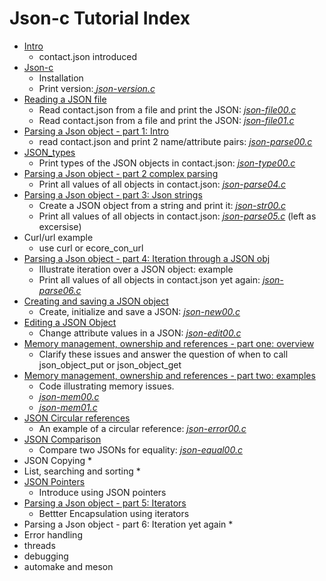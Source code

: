 # Json-c Tutorial Index

- [Intro](https://github.com/rbtylee/tutorial-jsonc/blob/master/tutorial/Intro.md)
    * contact.json introduced
- [Json-c](https://github.com/rbtylee/tutorial-jsonc/blob/master/tutorial/Json-c.md)
    * Installation
    * Print version:[ _*json-version.c*_](https://github.com/rbtylee/tutorial-jsonc/blob/master/src/json-version.c)
- [Reading a JSON file](https://github.com/rbtylee/tutorial-jsonc/blob/master/tutorial/File.md)
    * Read contact.json from a file and print the JSON: [_*json-file00.c*_](https://github.com/rbtylee/tutorial-jsonc/blob/master/src/json-file00.c)
    * Read contact.json from a file and print the JSON: [_*json-file01.c*_](https://github.com/rbtylee/tutorial-jsonc/blob/master/src/json-file01.c)
- [Parsing a Json object - part 1: Intro](https://github.com/rbtylee/tutorial-jsonc/blob/master/tutorial/legacy.md)
    * read contact.json  and print 2 name/attribute pairs: [_*json-parse00.c*_](https://github.com/rbtylee/tutorial-jsonc/blob/master/src/json-parse00.c)
- [JSON_types](https://github.com/rbtylee/tutorial-jsonc/blob/master/tutorial/types.md)
    * Print types of the JSON objects in contact.json: [_*json-type00.c*_](https://github.com/rbtylee/tutorial-jsonc/blob/master/src/json-type00.c)
- [Parsing a Json object - part 2 complex parsing](https://github.com/rbtylee/tutorial-jsonc/blob/master/tutorial/parsing2.md)
    * Print all values of all objects in contact.json: [_*json-parse04.c*_](https://github.com/rbtylee/tutorial-jsonc/blob/master/src/json-parse04.c)
- [Parsing a Json object - part 3: Json strings](https://github.com/rbtylee/tutorial-jsonc/blob/master/tutorial/parsing3.md)
    * Create a JSON object from a string and print it: [_*json-str00.c*_](https://github.com/rbtylee/tutorial-jsonc/blob/master/src/json-str00.c)
    * Print all values of all objects in contact.json: [_*json-parse05.c*_](https://github.com/rbtylee/tutorial-jsonc/blob/master/src/json-parse05.c) (left as excersise)
- Curl/url example
    * use curl or ecore_con_url
- [Parsing a Json object - part 4: Iteration through a JSON obj](https://github.com/rbtylee/tutorial-jsonc/blob/master/tutorial/parsing4.md)
    * Illustrate iteration over a JSON object: example
    * Print all values of all objects in contact.json yet again: [_*json-parse06.c*_](https://github.com/rbtylee/tutorial-jsonc/blob/master/src/json-parse06.c)
- [Creating and saving a JSON object](https://github.com/rbtylee/tutorial-jsonc/blob/master/tutorial/new.md)
    * Create, initialize and save a JSON: [_*json-new00.c*_](https://github.com/rbtylee/tutorial-jsonc/blob/master/src/json-new00.c)
- [Editing a JSON Object](https://github.com/rbtylee/tutorial-jsonc/blob/master/tutorial/edit.md)
    * Change attribute values in a JSON: [_*json-edit00.c*_](https://github.com/rbtylee/tutorial-jsonc/blob/master/src/json-edit00.c)
- [Memory management, ownership and references - part one: overview](https://github.com/rbtylee/tutorial-jsonc/blob/master/tutorial/memory.md)
    * Clarify these issues and answer the question of when to call json_object_put or json_object_get
- [Memory management, ownership and references - part two: examples](https://github.com/rbtylee/tutorial-jsonc/blob/master/tutorial/memory01.md)
    * Code illustrating memory issues.
    * [_*json-mem00.c*_](https://github.com/rbtylee/tutorial-jsonc/blob/master/src/json-mem00.c)
    * [_*json-mem01.c*_](https://github.com/rbtylee/tutorial-jsonc/blob/master/src/json-mem01.c)
- [JSON Circular references](https://github.com/rbtylee/tutorial-jsonc/blob/master/tutorial/circular01.md)
    * An example of a circular reference: [_*json-error00.c*_](https://github.com/rbtylee/tutorial-jsonc/blob/master/src/json-error00.c)
- [JSON Comparison](https://github.com/rbtylee/tutorial-jsonc/blob/master/tutorial/equal.md)
    * Compare two JSONs for equality: [_*json-equal00.c*_](https://github.com/rbtylee/tutorial-jsonc/blob/master/src/json-equal00.c)
- JSON Copying
   *
- List, searching and sorting
    * 
- [JSON Pointers](https://github.com/rbtylee/tutorial-jsonc/blob/master/tutorial/edit2.md)
    * Introduce using JSON pointers
- [Parsing a Json object - part 5: Iterators](https://github.com/rbtylee/tutorial-jsonc/blob/master/tutorial/parsing5.md)
    * Bettter Encapsulation using iterators
- Parsing a Json object - part 6: Iteration yet again
    *
- Error handling
- threads 
- debugging
- automake and meson

